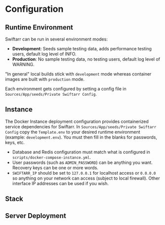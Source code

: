 Configuration
=============

Runtime Environment
-------------------
Swiftarr can be run in several environment modes:

* **Development**: Seeds sample testing data, adds performance testing users, default log level of INFO.
* **Production**: No sample testing data, no testing users, default log level of WARNING.

"In general" local builds stick with `development` mode whereas container images are built with `production` mode.

Each environment gets configured by setting a config file in `Sources/App/seeds/Private Swiftarr Config`.

Instance
--------
The Docker Instance deployment configuration provides containerized service dependencies for Swiftarr. In
`Sources/App/seeds/Private Swiftarr Config` copy the `Template.env` to your desired runtime environment (example: `development.env`). You must then fill in the blanks for passwords, keys, etc.
* Database and Redis configuration must match what is configured in `scripts/docker-compose-instance.yml`.
* User passwords (such as `ADMIN_PASSWORD`) can be anything you want. Recovery keys can be one or more words.
* `SWIFTARR_IP` should be set to `127.0.0.1` for localhost access or `0.0.0.0` so anything on your network can access (subject to local firewall). Other interface IP addresses can be used if you wish.

Stack
-----

Server Deployment
-----------------